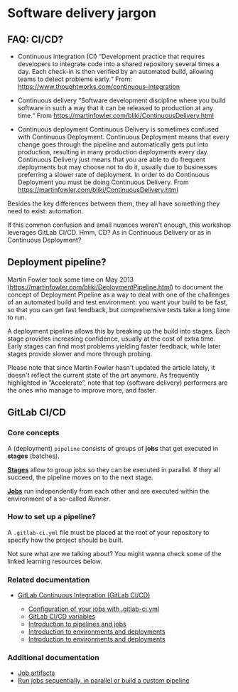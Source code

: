 # Software delivery jargon

## FAQ: CI/CD?

- Continuous integration (CI)
  “Development practice that requires developers to integrate code into a shared repository several times a day. Each check-in is then verified by an automated build, allowing teams to detect problems early.“
  From: https://www.thoughtworks.com/continuous-integration

- Continuous delivery
  “Software development discipline where you build software in such a way that it can be released to production at any time.“
  From https://martinfowler.com/bliki/ContinuousDelivery.html

- Continuous deployment
  Continuous Delivery is sometimes confused with Continuous Deployment. Continuous Deployment means that every change goes through the pipeline and automatically gets put into production, resulting in many production deployments every day. Continuous Delivery just means that you are able to do frequent deployments but may choose not to do it, usually due to businesses preferring a slower rate of deployment. In order to do Continuous Deployment you must be doing Continuous Delivery.
  From https://martinfowler.com/bliki/ContinuousDelivery.html

Besides the key differences between them, they all have something they need to exist: automation.

If this common confusion and small nuances weren't enough, this workshop leverages GitLab CI/CD. Hmm, CD? As in Continuous Delivery or as in Continuous Deployment?

## Deployment pipeline?

Martin Fowler took some time on May 2013 (https://martinfowler.com/bliki/DeploymentPipeline.html) to document the concept of Deployment Pipeline as a way to deal with one of the challenges of an automated build and test environment: you want your build to be fast, so that you can get fast feedback, but comprehensive tests take a long time to run.

A deployment pipeline allows this by breaking up the build into stages. Each stage provides increasing confidence, usually at the cost of extra time. Early stages can find most problems yielding faster feedback, while later stages provide slower and more through probing.

Please note that since Martin Fowler hasn't updated the article lately, it doesn't reflect the current state of the art anymore. As frequently highlighted in ”Accelerate”, note that top (software delivery) performers are the ones who manage to improve more, and faster.

## GitLab CI/CD

### Core concepts

A (deployment) `pipeline` consists of groups of **jobs** that get executed in **stages** (batches).

[**Stages**](https://docs.gitlab.com/ee/ci/yaml/README.html#stages) allow to group jobs so they can be executed in parallel. If they all succeed, the pipeline moves on to the next stage.

[**Jobs**](https://docs.gitlab.com/ee/ci/yaml/README.html#jobs) run independently from each other and are executed within the environment of a so-called _Runner_.

### How to set up a pipeline?

A `.gitlab-ci.yml` file must be placed at the root of your repository to specify how the project should be built.

Not sure what are we talking about? You might wanna check some of the linked learning resources below.

### Related documentation

- [GitLab Continuous Integration (GitLab CI/CD)](https://docs.gitlab.com/ee/ci/README.html)

  - [Configuration of your jobs with .gitlab-ci.yml](https://docs.gitlab.com/ee/ci/yaml/)
  - [GitLab CI/CD variables](https://docs.gitlab.com/ee/ci/variables/README.html)
  - [Introduction to pipelines and jobs](https://docs.gitlab.com/ee/ci/pipelines.html)
  - [Introduction to environments and deployments](https://docs.gitlab.com/ee/ci/environments.html)
  - [Introduction to environments and deployments](https://docs.gitlab.com/ee/ci/caching/)

### Additional documentation

- [Job artifacts](https://docs.gitlab.com/ee/user/project/pipelines/job_artifacts.html)
- [Run jobs sequentially, in parallel or build a custom pipeline](https://about.gitlab.com/2016/07/29/the-basics-of-gitlab-ci/)
